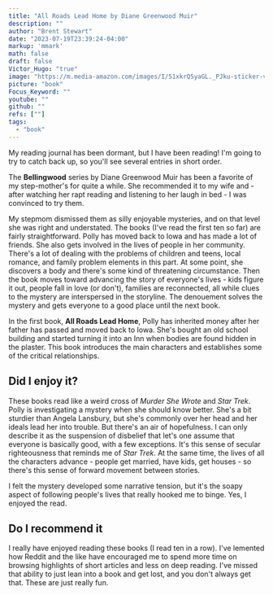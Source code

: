 ```yaml
---
title: "All Roads Lead Home by Diane Greenwood Muir"
description: ""
author: "Brent Stewart"
date: "2023-07-19T23:39:24-04:00"
markup: 'mmark'
math: false
draft: false
Victor_Hugo: "true"
image: "https://m.media-amazon.com/images/I/51xkrQ5yaGL._PJku-sticker-v7,TopRight,0,-50._SY300_.jpg"
picture: "book"
Focus_Keyword: ""
youtube: ""
github: ""
refs: [""]
tags:
  - "book"
---
```


 My reading journal has been dormant, but I have been reading!  I'm going to try to catch back up, so you'll see several entries in short order.

 The __Bellingwood__ series by Diane Greenwood Muir has been a favorite of my step-mother's for quite a while.  She recommended it to my wife and - after watching her rapt reading and listening to her laugh in bed - I was convinced to try them.
 
 My stepmom dismissed them as silly enjoyable mysteries, and on that level she was right and understated.  The books (I've read the first ten so far) are fairly straightforward.  Polly has moved back to Iowa and has made a lot of friends.  She also gets involved in the lives of people in her community.  There's a lot of dealing with the problems of children and teens, local romance, and family problem elements in this part.  At some point, she discovers a body and there's some kind of threatening circumstance.  Then the book moves toward advancing the story of everyone's lives - kids figure it out, people fall in love (or don't), families are reconnected, all while clues to the mystery are interspersed in the storyline.  The denouement solves the mystery and gets everyone to a good place until the next book.

 In the first book, __All Roads Lead Home__, Polly has inherited money after her father has passed and moved back to Iowa.  She's bought an old school building and started turning it into an Inn when bodies are found hidden in the plaster.  This book introduces the main characters and establishes some of the critical relationships.

## Did I enjoy it?
 These books read like a weird cross of _Murder She Wrote_ and _Star Trek_.  Polly is investigating a mystery when she should know better.  She's a bit sturdier than Angela Lansbury, but she's commonly over her head and her ideals lead her into trouble.  But there's an air of hopefulness.  I can only describe it as the suspension of disbelief that let's one assume that everyone is basically good, with a few exceptions.  It's this sense of secular righteousness that reminds me of _Star Trek_.  At the same time, the lives of all the characters advance - people get married, have kids, get houses - so there's this sense of forward movement between stories.

 I felt the mystery developed some narrative tension, but it's the soapy aspect of following people's lives that really hooked me to binge.  Yes, I enjoyed the read.

 ## Do I recommend it
 I really have enjoyed reading these books (I read ten in a row).  I've lemented how Reddit and the like have encouraged me to spend more time on browsing highlights of short articles and less on deep reading.  I've missed that ability to just lean into a book and get lost, and you don't always get that.  These are just really fun.  